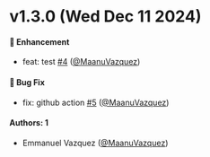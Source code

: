 # v1.3.0 (Wed Dec 11 2024)

#### 🚀 Enhancement

- feat: test [#4](https://github.com/MaanuVazquez/test-library-semver/pull/4) ([@MaanuVazquez](https://github.com/MaanuVazquez))

#### 🐛 Bug Fix

- fix: github action [#5](https://github.com/MaanuVazquez/test-library-semver/pull/5) ([@MaanuVazquez](https://github.com/MaanuVazquez))

#### Authors: 1

- Emmanuel Vazquez ([@MaanuVazquez](https://github.com/MaanuVazquez))
